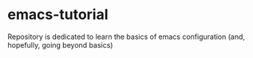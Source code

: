 # emacs-tutorial
Repository is dedicated to learn the basics of emacs configuration (and, hopefully, going beyond basics)
